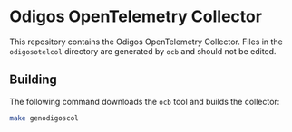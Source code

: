 # Odigos OpenTelemetry Collector

This repository contains the Odigos OpenTelemetry Collector.
Files in the `odigosotelcol` directory are generated by `ocb` and should not be edited.

## Building

The following command downloads the `ocb` tool and builds the collector:

```bash
make genodigoscol
```